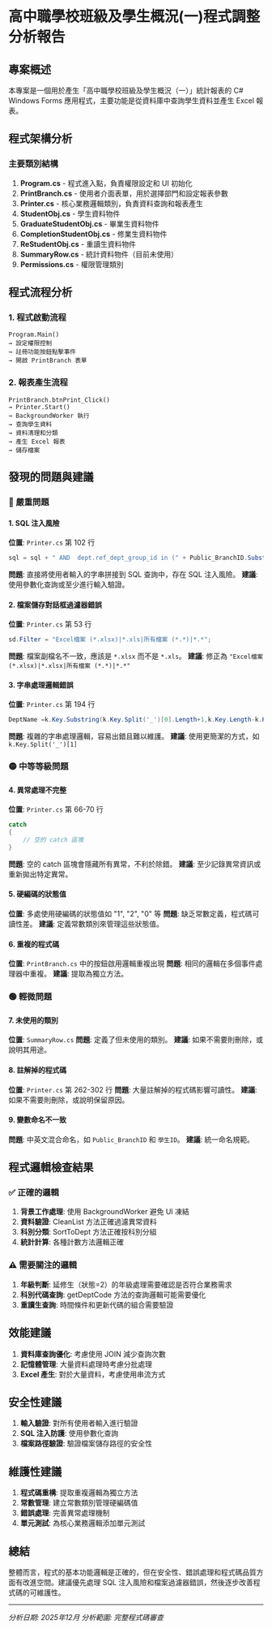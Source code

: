# 高中職學校班級及學生概況(一)程式調整分析報告

## 專案概述
本專案是一個用於產生「高中職學校班級及學生概況（一）」統計報表的 C# Windows Forms 應用程式，主要功能是從資料庫中查詢學生資料並產生 Excel 報表。

## 程式架構分析

### 主要類別結構
1. **Program.cs** - 程式進入點，負責權限設定和 UI 初始化
2. **PrintBranch.cs** - 使用者介面表單，用於選擇部門和設定報表參數
3. **Printer.cs** - 核心業務邏輯類別，負責資料查詢和報表產生
4. **StudentObj.cs** - 學生資料物件
5. **GraduateStudentObj.cs** - 畢業生資料物件
6. **CompletionStudentObj.cs** - 修業生資料物件
7. **ReStudentObj.cs** - 重讀生資料物件
8. **SummaryRow.cs** - 統計資料物件（目前未使用）
9. **Permissions.cs** - 權限管理類別

## 程式流程分析

### 1. 程式啟動流程
```
Program.Main() 
→ 設定權限控制
→ 註冊功能按鈕點擊事件
→ 開啟 PrintBranch 表單
```

### 2. 報表產生流程
```
PrintBranch.btnPrint_Click()
→ Printer.Start()
→ BackgroundWorker 執行
→ 查詢學生資料
→ 資料清理和分類
→ 產生 Excel 報表
→ 儲存檔案
```

## 發現的問題與建議

### 🔴 嚴重問題

#### 1. SQL 注入風險
**位置**: `Printer.cs` 第 102 行
```csharp
sql = sql + " AND  dept.ref_dept_group_id in (" + Public_BranchID.Substring(0,Public_BranchID.Length-1)+ ")";
```
**問題**: 直接將使用者輸入的字串拼接到 SQL 查詢中，存在 SQL 注入風險。
**建議**: 使用參數化查詢或至少進行輸入驗證。

#### 2. 檔案儲存對話框過濾器錯誤
**位置**: `Printer.cs` 第 53 行
```csharp
sd.Filter = "Excel檔案 (*.xlsx)|*.xls|所有檔案 (*.*)|*.*";
```
**問題**: 檔案副檔名不一致，應該是 `*.xlsx` 而不是 `*.xls`。
**建議**: 修正為 `"Excel檔案 (*.xlsx)|*.xlsx|所有檔案 (*.*)|*.*"`

#### 3. 字串處理邏輯錯誤
**位置**: `Printer.cs` 第 194 行
```csharp
DeptName =k.Key.Substring(k.Key.Split('_')[0].Length+1,k.Key.Length-k.Key.Split('_')[0].Length-1);
```
**問題**: 複雜的字串處理邏輯，容易出錯且難以維護。
**建議**: 使用更簡潔的方式，如 `k.Key.Split('_')[1]`

### 🟡 中等等級問題

#### 4. 異常處理不完整
**位置**: `Printer.cs` 第 66-70 行
```csharp
catch
{
    // 空的 catch 區塊
}
```
**問題**: 空的 catch 區塊會隱藏所有異常，不利於除錯。
**建議**: 至少記錄異常資訊或重新拋出特定異常。

#### 5. 硬編碼的狀態值
**位置**: 多處使用硬編碼的狀態值如 "1", "2", "0" 等
**問題**: 缺乏常數定義，程式碼可讀性差。
**建議**: 定義常數類別來管理這些狀態值。

#### 6. 重複的程式碼
**位置**: `PrintBranch.cs` 中的按鈕啟用邏輯重複出現
**問題**: 相同的邏輯在多個事件處理器中重複。
**建議**: 提取為獨立方法。

### 🟢 輕微問題

#### 7. 未使用的類別
**位置**: `SummaryRow.cs`
**問題**: 定義了但未使用的類別。
**建議**: 如果不需要則刪除，或說明其用途。

#### 8. 註解掉的程式碼
**位置**: `Printer.cs` 第 262-302 行
**問題**: 大量註解掉的程式碼影響可讀性。
**建議**: 如果不需要則刪除，或說明保留原因。

#### 9. 變數命名不一致
**問題**: 中英文混合命名，如 `Public_BranchID` 和 `學生ID`。
**建議**: 統一命名規範。

## 程式邏輯檢查結果

### ✅ 正確的邏輯
1. **背景工作處理**: 使用 BackgroundWorker 避免 UI 凍結
2. **資料驗證**: CleanList 方法正確過濾異常資料
3. **科別分類**: SortToDept 方法正確按科別分組
4. **統計計算**: 各種計數方法邏輯正確

### ⚠️ 需要關注的邏輯
1. **年級判斷**: 延修生（狀態=2）的年級處理需要確認是否符合業務需求
2. **科別代碼查詢**: getDeptCode 方法的查詢邏輯可能需要優化
3. **重讀生查詢**: 時間條件和更新代碼的組合需要驗證

## 效能建議

1. **資料庫查詢優化**: 考慮使用 JOIN 減少查詢次數
2. **記憶體管理**: 大量資料處理時考慮分批處理
3. **Excel 產生**: 對於大量資料，考慮使用串流方式

## 安全性建議

1. **輸入驗證**: 對所有使用者輸入進行驗證
2. **SQL 注入防護**: 使用參數化查詢
3. **檔案路徑驗證**: 驗證檔案儲存路徑的安全性

## 維護性建議

1. **程式碼重構**: 提取重複邏輯為獨立方法
2. **常數管理**: 建立常數類別管理硬編碼值
3. **錯誤處理**: 完善異常處理機制
4. **單元測試**: 為核心業務邏輯添加單元測試

## 總結

整體而言，程式的基本功能邏輯是正確的，但在安全性、錯誤處理和程式碼品質方面有改進空間。建議優先處理 SQL 注入風險和檔案過濾器錯誤，然後逐步改善程式碼的可維護性。

---
*分析日期: 2025年12月*
*分析範圍: 完整程式碼審查*